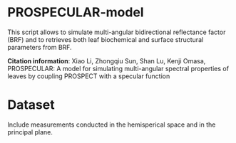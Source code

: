 # PROSPECULAR-model
This script allows to simulate multi-angular bidirectional reflectance factor (BRF) and 
to retrieves both leaf biochemical and surface structural parameters from BRF.

**Citation information**: Xiao Li, Zhongqiu Sun, Shan Lu, Kenji Omasa, 
PROSPECULAR: A model for simulating multi-angular spectral properties of 
leaves by coupling PROSPECT with a specular function


# Dataset 
Include measurements conducted in the hemisperical space and in the principal plane. 
